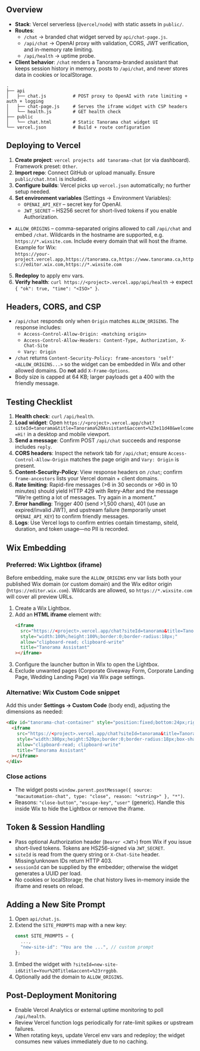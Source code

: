 ## Overview
- **Stack**: Vercel serverless (`@vercel/node`) with static assets in `public/`.
- **Routes**:
  - `/chat` → branded chat widget served by `api/chat-page.js`.
  - `/api/chat` → OpenAI proxy with validation, CORS, JWT verification, and in-memory rate limiting.
  - `/api/health` → uptime probe.
- **Client behavior**: `/chat` renders a Tanorama-branded assistant that keeps session history in memory, posts to `/api/chat`, and never stores data in cookies or localStorage.

```
.
├── api
│   ├── chat.js          # POST proxy to OpenAI with rate limiting + auth + logging
│   ├── chat-page.js     # Serves the iframe widget with CSP headers
│   └── health.js        # GET health check
├── public
│   └── chat.html        # Static Tanorama chat widget UI
└── vercel.json          # Build + route configuration
```

## Deploying to Vercel
1. **Create project**: `vercel projects add tanorama-chat` (or via dashboard). Framework preset: `Other`.
2. **Import repo**: Connect GitHub or upload manually. Ensure `public/chat.html` is included.
3. **Configure builds**: Vercel picks up `vercel.json` automatically; no further setup needed.
4. **Set environment variables** (Settings → Environment Variables):
   - `OPENAI_API_KEY` – secret key for OpenAI.
   - `JWT_SECRET` – HS256 secret for short-lived tokens if you enable Authorization.
  - `ALLOW_ORIGINS` – comma-separated origins allowed to call `/api/chat` and embed `/chat`. Wildcards in the hostname are supported, e.g. `https://*.wixsite.com`. Include every domain that will host the iframe.  
    Example for Wix:  
    `https://your-project.vercel.app,https://tanorama.ca,https://www.tanorama.ca,https://editor.wix.com,https://*.wixsite.com`
5. **Redeploy** to apply env vars.
6. **Verify health**: `curl https://<project>.vercel.app/api/health` → expect `{ "ok": true, "time": "<ISO>" }`.

## Headers, CORS, and CSP
- `/api/chat` responds only when `Origin` matches `ALLOW_ORIGINS`. The response includes:
  - `Access-Control-Allow-Origin: <matching origin>`  
  - `Access-Control-Allow-Headers: Content-Type, Authorization, X-Chat-Site`  
  - `Vary: Origin`
- `/chat` returns `Content-Security-Policy: frame-ancestors 'self' <ALLOW_ORIGINS...>` so the widget can be embedded in Wix and other allowed domains. Do **not** add `X-Frame-Options`.
- Body size is capped at 64 KB; larger payloads get a 400 with the friendly message.

## Testing Checklist
1. **Health check**: `curl` `/api/health`.
2. **Load widget**: Open `https://<project>.vercel.app/chat?siteId=tanorama&title=Tanorama%20Assistant&accent=%23e11d48&welcome=Hi!` in a desktop and mobile viewport.
3. **Send a message**: Confirm POST `/api/chat` succeeds and response includes `reply`.
4. **CORS headers**: Inspect the network tab for `/api/chat`; ensure `Access-Control-Allow-Origin` matches the page origin and `Vary: Origin` is present.
5. **Content-Security-Policy**: View response headers on `/chat`; confirm `frame-ancestors` lists your Vercel domain + client domains.
6. **Rate limiting**: Rapid-fire messages (>6 in 30 seconds or >60 in 10 minutes) should yield HTTP 429 with Retry-After and the message “We’re getting a lot of messages. Try again in a moment.”
7. **Error handling**: Trigger 400 (send >1,500 chars), 401 (use an expired/invalid JWT), and upstream failure (temporarily unset `OPENAI_API_KEY`) to confirm friendly messages.
8. **Logs**: Use Vercel logs to confirm entries contain timestamp, siteId, duration, and token usage—no PII is recorded.

## Wix Embedding
### Preferred: Wix Lightbox (iframe)
Before embedding, make sure the `ALLOW_ORIGINS` env var lists both your published Wix domain (or custom domain) and the Wix editor origin (`https://editor.wix.com`). Wildcards are allowed, so `https://*.wixsite.com` will cover all preview URLs.

1. Create a Wix Lightbox.
2. Add an **HTML iframe** element with:
   ```html
   <iframe
     src="https://<project>.vercel.app/chat?siteId=tanorama&title=Tanorama%20Assistant&accent=%23e11d48&welcome=Hi!"
     style="width:100%;height:100%;border:0;border-radius:18px;"
     allow="clipboard-read; clipboard-write"
     title="Tanorama Assistant"
   ></iframe>
   ```
3. Configure the launcher button in Wix to open the Lightbox.
4. Exclude unwanted pages (Corporate Giveaway Form, Corporate Landing Page, Wedding Landing Page) via Wix page settings.

### Alternative: Wix Custom Code snippet
Add this under **Settings → Custom Code** (body end), adjusting the dimensions as needed:
```html
<div id="tanorama-chat-container" style="position:fixed;bottom:24px;right:24px;z-index:9999;">
  <iframe
    src="https://<project>.vercel.app/chat?siteId=tanorama&title=Tanorama%20Assistant&accent=%23e11d48"
    style="width:380px;height:520px;border:0;border-radius:18px;box-shadow:0 18px 44px rgba(225,29,72,0.24);"
    allow="clipboard-read; clipboard-write"
    title="Tanorama Assistant"
  ></iframe>
</div>
```

### Close actions
- The widget posts `window.parent.postMessage({ source: "macautomation-chat", type: "close", reason: "<string>" }, "*")`.
- Reasons: `"close-button"`, `"escape-key"`, `"user"` (generic). Handle this inside Wix to hide the Lightbox or remove the iframe.

## Token & Session Handling
- Pass optional Authorization header (`Bearer <JWT>`) from Wix if you issue short-lived tokens. Tokens are HS256-signed via `JWT_SECRET`.
- `siteId` is read from the query string or `X-Chat-Site` header. Missing/unknown IDs return HTTP 403.
- `sessionId` can be supplied by the embedder; otherwise the widget generates a UUID per load.
- No cookies or localStorage; the chat history lives in-memory inside the iframe and resets on reload.

## Adding a New Site Prompt
1. Open `api/chat.js`.
2. Extend the `SITE_PROMPTS` map with a new key:
   ```js
   const SITE_PROMPTS = {
     ...,
     "new-site-id": "You are the ...", // custom prompt
   };
   ```
3. Embed the widget with `?siteId=new-site-id&title=Your%20Title&accent=%23rrggbb`.
4. Optionally add the domain to `ALLOW_ORIGINS`.

## Post-Deployment Monitoring
- Enable Vercel Analytics or external uptime monitoring to poll `/api/health`.
- Review Vercel function logs periodically for rate-limit spikes or upstream failures.
- When rotating keys, update Vercel env vars and redeploy; the widget consumes new values immediately due to no caching.
